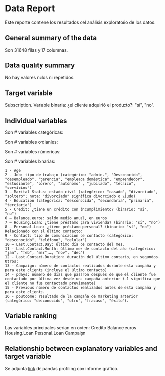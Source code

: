 # Data Report
Este reporte contiene los resultados del análisis exploratorio de los datos.

## General summary of the data
Son 31648 filas y 17 columnas.

## Data quality summary
No hay valores nulos ni repetidos.

## Target variable
Subscription. Variable binaria: ¿el cliente adquirió el producto?: "sí", "no".

## Individual variables

Son # variables categóricas:

Son # variables ordianles: 

Son # variables númericas: 

Son # variables binarias: 

```
1 - Age
2 - Job: tipo de trabajo (categórico: "admin.", "Desconocido", "desempleado", "gerencia", "empleada doméstica", "emprendedor", "estudiante", "obrero", "autónomo" , "jubilado", "técnico", "servicios")
3 – Marital Status: estado civil (categórico: "casado", "divorciado", "soltero"; nota: "divorciado" significa divorciado o viudo)
4 - Education (categórica: "desconocida", "secundaria", "primaria", "terciaria")
5 - Credit: ¿tiene un crédito con incumplimiento? (binario: "sí", "no")
6 – Balance.euros: saldo medio anual, en euros
7 – Housing.Loan: ¿tiene préstamo para vivienda? (binario: "sí", "no")
8 – Personal.Loan: ¿tiene préstamo personal? (binario: "sí", "no")
Relacionado con el último contacto:
9 - Contact: tipo de comunicación de contacto (categórico: "desconocido", "teléfono", "celular")
10 – Last.Contact.Day: último día de contacto del mes.
11 - Last.Contact.Month: último mes de contacto del año (categórico: "jan", "feb", "mar",…, "nov", "dec")
12 - Last.Contact.Duration: duración del último contacto, en segundos.
Otros:
13 - Campaign: número de contactos realizados durante esta campaña y para este cliente (incluye el último contacto)
14 - pdays: número de días que pasaron después de que el cliente fue contactado por última vez desde una campaña anterior (-1 significa que el cliente no fue contactado previamente)
15 - Previous número de contactos realizados antes de esta campaña y para este cliente.
16 - poutcome: resultado de la campaña de marketing anterior (categórico: "desconocido", "otro", "fracaso", "éxito").
````

## Variable ranking
Las variables principales serian en orden:
Credito
Balance.euros
Housing.Loan
Personal.Loan
Campaign

## Relationship between explanatory variables and target variable

Se adjunta [link](https://github.com/DCalvacheB/mlds6-project/blob/master/scripts/preprocessing/Bank%20profiling%20min.html) de pandas profiling con informe gráfico.

